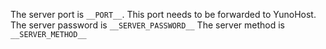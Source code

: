 The server port is `__PORT__`. This port needs to be forwarded to YunoHost.
The server password is `__SERVER_PASSWORD__`
The server method is `__SERVER_METHOD__`